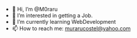 - 👋 Hi, I’m @M0raru
- 👀 I’m interested in getting a Job.
- 🌱 I’m currently learning WebDevelopment
- 📫 How to reach me: murarucostel@yahoo.com

<!---
M0raru/M0raru is a ✨ special ✨ repository because its `README.md` (this file) appears on your GitHub profile.
You can click the Preview link to take a look at your changes.
--->
